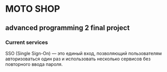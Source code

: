 # MOTO SHOP
## advanced programming 2 final project

### Current services
SSO (Single Sign-On) — это единый вход, позволяющий пользователям авторизоваться один раз и использовать несколько сервисов без повторного ввода пароля.